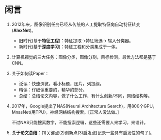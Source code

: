 # 闲言

1. 2012年来，图像识别任务已经从传统的人工提取特征向自动特征转变(**AlexNet**)。

   + 旧时代(基于**特征工程**)：特征提取->特征筛选-> 输入分类器。
   + 新时代(基于**深度学习**)：特征工程和分类集成于一体。

2. 计算机视觉的三大任务：图像分类，图像分割，目标检测。最优方法都是基于CNN。

3. 关于如何读Paper：

   + 泛读：快速浏览，看小标题，图片，列提纲。
   + 精读：仔细读重要的，精华的部分。
   + 总结：总结论文内容，做了什么工作，有什么创新/不同，网络结构等。

4. 2017年，Google提出了NAS(Neural Architecture Search)，用800个GPU，MnasNet(用TPU)，神经网络结构搜索。[正常人没法做。]

   不过NAS只能搜索数字，不能搜索逻辑，这些还需要人来学习，来设计。
   
5. **关于论文总结**：(1)关键点(2)创新点(3)启发点[记录一些具有启发性的句子]。





